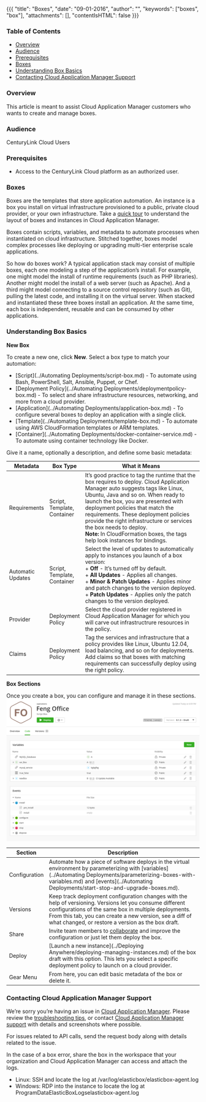 {{{
"title": "Boxes",
"date": "09-01-2016",
"author": "",
"keywords": ["boxes", "box"],
"attachments": [],
"contentIsHTML": false
}}}

### Table of Contents

* [Overview](#overview)
* [Audience](#audience)
* [Prerequisites](#prerequisites)
* [Boxes](#boxes)
* [Understanding Box Basics](#understanding-box-basics)
* [Contacting Cloud Application Manager Support](#contacting-cloud-application-manager-support)

### Overview

This article is meant to assist Cloud Application Manager customers who wants to create and manage boxes.

### Audience

CenturyLink Cloud Users

### Prerequisites

* Access to the CenturyLink Cloud platform as an authorized user.

### Boxes

Boxes are the templates that store application automation. An instance is a box you install on virtual infrastructure provisioned to a public, private cloud provider, or your own infrastructure. Take a [quick tour](//www.ctl.io/guides/) to understand the layout of boxes and instances in Cloud Application Manager.

Boxes contain scripts, variables, and metadata to automate processes when instantiated on cloud infrastructure. Stitched together, boxes model complex processes like deploying or upgrading multi-tier enterprise scale applications.

So how do boxes work? A typical application stack may consist of multiple boxes, each one modeling a step of the application’s install. For example, one might model the install of runtime requirements (such as PHP libraries). Another might model the install of a web server (such as Apache). And a third might model connecting to a source control repository (such as Git), pulling the latest code, and installing it on the virtual server. When stacked and instantiated these three boxes install an application. At the same time, each box is independent, reusable and can be consumed by other applications.

### Understanding Box Basics

**New Box**

To create a new one, click **New**. Select a box type to match your automation:
* [Script](../Automating Deployments/script-box.md) - To automate using Bash, PowerShell, Salt, Ansible, Puppet, or Chef.
* [Deployment Policy](../Automating Deployments/deploymentpolicy-box.md) - To select and share infrastructure resources, networking, and more from a cloud provider.
* [Application](../Automating Deployments/application-box.md) - To configure several boxes to deploy an application with a single click.
* [Template](../Automating Deployments/template-box.md) - To automate using AWS CloudFormation templates or ARM templates.
* [Container](../Automating Deployments/docker-container-service.md) - To automate using container technology like Docker.

Give it a name, optionally a description, and define some basic metadata:

| Metadata | Box Type | What it Means |
|--------------|--------------|---------------------|
| Requirements | Script,<br> Template,<br> Container | It’s good practice to tag the runtime that the box requires to deploy. Cloud Application Manager auto suggests tags like Linux, Ubuntu, Java and so on. When ready to launch the box, you are presented with deployment policies that match the requirements. These deployment policies provide the right infrastructure or services the box needs to deploy.<br>**Note:** In CloudFormation boxes, the tags help look instances for bindings. |
| Automatic<br>Updates | Script,<br>Template,<br>Container | Select the level of updates to automatically apply to instances you launch of a box version:<br>+ **Off** - It’s turned off by default.<br>+ **All Updates** - Applies all changes.<br>+ **Minor & Patch Updates** - Applies minor and patch changes to the version deployed.<br>+ **Patch Updates** - Applies only the patch changes to the version deployed. |
| Provider | Deployment<br>Policy | Select the cloud provider registered in Cloud Application Manager for which you will carve out infrastructrure resources in the policy. |
| Claims | Deployment<br>Policy | Tag the services and infrastructure that a policy provides like Linux, Ubuntu 12.04, load balancing, and so on for deployments. Add claims so that boxes with matching requirements can successfully deploy using the right policy. |

**Box Sections**

Once you create a box, you can configure and manage it in these sections.
![core-concepts-boxes1.png](../../images/cloud-application-manager/core-concepts-boxes1.png)

| Section | Description |
|------------|----------------|
| Configuration | Automate how a piece of software deploys in the virtual environment by parameterizing with [variables](../Automating Deployments/parameterizing-boxes-with-variables.md) and [events](../Automating Deployments/start-stop-and-upgrade-boxes.md). |
| Versions | Keep track deployment configuration changes with the help of versioning. Versions let you consume different configurations of the same box in multiple deployments. From this tab, you can create a new version, see a diff of what changed, or restore a version as the box draft. |
| Share | Invite team members to [collaborate](workspaces-and-collaboration.md) and improve the configuration or just let them deploy the box. |
| Deploy | [Launch a new instance](../Deploying Anywhere/deploying-managing-instances.md) of the box draft with this option. This lets you select a specific deployment policy to launch on a cloud provider. |
| Gear Menu | From here, you can edit basic metadata of the box or delete it. |

### Contacting Cloud Application Manager Support

We’re sorry you’re having an issue in [Cloud Application Manager](https://www.ctl.io/cloud-application-manager/). Please review the [troubleshooting tips](../Troubleshooting/troubleshooting-tips.md), or contact [Cloud Application Manager support](mailto:incident@CenturyLink.com) with details and screenshots where possible.

For issues related to API calls, send the request body along with details related to the issue.

In the case of a box error, share the box in the workspace that your organization and Cloud Application Manager can access and attach the logs.
* Linux: SSH and locate the log at /var/log/elasticbox/elasticbox-agent.log
* Windows: RDP into the instance to locate the log at ProgramDataElasticBoxLogselasticbox-agent.log
